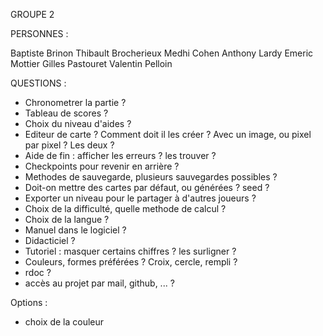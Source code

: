 GROUPE 2


PERSONNES :

Baptiste Brinon
Thibault Brocherieux
Medhi Cohen
Anthony Lardy
Emeric Mottier
Gilles Pastouret
Valentin Pelloin


QUESTIONS :

 - Chronometrer la partie ?
 - Tableau de scores ?
 - Choix du niveau d'aides ?
 - Editeur de carte ? Comment doit il les créer ? Avec un image, ou pixel par pixel ? Les deux ?
 - Aide de fin : afficher les erreurs ? les trouver ?
 - Checkpoints pour revenir en arrière ?
 - Methodes de sauvegarde, plusieurs sauvegardes possibles ?
 - Doit-on mettre des cartes par défaut, ou générées ? seed ?
 - Exporter un niveau pour le partager à d'autres joueurs ?
 - Choix de la difficulté, quelle methode de calcul ?
 - Choix de la langue ?
 - Manuel dans le logiciel ?
 - Didacticiel ?
 - Tutoriel : masquer certains chiffres ? les surligner ?
 - Couleurs, formes préférées ? Croix, cercle, rempli ?
 - rdoc ?
 - accès au projet par mail, github, ... ?
 
 
Options : 
 - choix de la couleur
 
 
 
